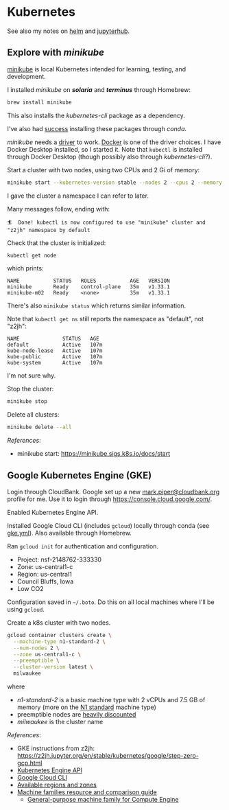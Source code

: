 # Kubernetes

See also my notes on [helm](./helm.md) and [jupyterhub](./jupyterhub.md).

## Explore with *minikube*

[minikube](https://minikube.sigs.k8s.io/docs/) is local Kubernetes
intended for learning, testing, and development.

I installed *minikube* on ***solaria*** and ***terminus*** through Homebrew:
```bash
brew install minikube
``` 
This also installs the *kubernetes-cli* package as a dependency.

I've also had [success](https://github.com/csdms/jupyterhub-management/blob/main/z2jh/minikube.yml) installing these packages through *conda*.

*minikube* needs a [driver](https://minikube.sigs.k8s.io/docs/drivers/) to work.
[Docker](https://minikube.sigs.k8s.io/docs/drivers/docker/#Standard%20Docker) is one of the driver choices.
I have Docker Desktop installed, so I started it.
Note that `kubectl` is installed through Docker Desktop (though possibly also through *kubernetes-cli*?).

Start a cluster with two nodes,
using two CPUs and 2 Gi of memory:
```bash
minikube start --kubernetes-version stable --nodes 2 --cpus 2 --memory 2g --cni calico --namespace z2jh
```
I gave the cluster a namespace I can refer to later.

Many messages follow, ending with:
```
🏄  Done! kubectl is now configured to use "minikube" cluster and "z2jh" namespace by default
```

Check that the cluster is initialized:
```bash
kubectl get node
```
which prints:
```
NAME           STATUS   ROLES           AGE   VERSION
minikube       Ready    control-plane   35m   v1.33.1
minikube-m02   Ready    <none>          35m   v1.33.1
```
There's also `minikube status` which returns similar information.

Note that `kubectl get ns` still reports the namespace as "default", not "z2jh":
```
NAME              STATUS   AGE
default           Active   107m
kube-node-lease   Active   107m
kube-public       Active   107m
kube-system       Active   107m
```
I'm not sure why.

Stop the cluster:
```bash
minikube stop
```

Delete all clusters:
```bash
minikube delete --all
```

*References*:

* minikube start: https://minikube.sigs.k8s.io/docs/start

## Google Kubernetes Engine (GKE)

Login through CloudBank.
Google set up a new mark.piper@cloudbank.org profile for me.
Use it to login through https://console.cloud.google.com/.

Enabled Kubernetes Engine API.

Installed Google Cloud CLI (includes `gcloud`) locally through conda
(see [gke.yml](https://github.com/csdms/jupyterhub-management/blob/main/z2jh/gke.yml)).
Also available through Homebrew.

Ran `gcloud init` for authentication and configuration.

* Project: nsf-2148762-333330
* Zone: us-central1-c
* Region: us-central1
* Council Bluffs, Iowa
* Low CO2

Configuration saved in `~/.boto`.
Do this on all local machines where I'll be using `gcloud`.

Create a k8s cluster with two nodes.
```bash
gcloud container clusters create \
  --machine-type n1-standard-2 \
  --num-nodes 2 \
  --zone us-central1-c \
  --preemptible \
  --cluster-version latest \
  milwaukee
```
where
* *n1-standard-2* is a basic machine type with 2 vCPUs and 7.5 GB of memory (more on the [N1 standard](https://cloud.google.com/compute/docs/general-purpose-machines#n1_machine_types) machine type)
* preemptible nodes are [heavily discounted](https://cloud.google.com/compute/docs/instances/preemptible)
* *milwaukee* is the cluster name

*References*:

* GKE instructions from z2jh: https://z2jh.jupyter.org/en/stable/kubernetes/google/step-zero-gcp.html
* [Kubernetes Engine API](https://console.cloud.google.com/apis/api/container.googleapis.com/overview)
* [Google Cloud CLI](https://cloud.google.com/sdk/docs/install)
* [Available regions and zones](https://cloud.google.com/compute/docs/regions-zones/#available)
* [Machine families resource and comparison guide](https://cloud.google.com/compute/docs/machine-resource)
  * [General-purpose machine family for Compute Engine](https://cloud.google.com/compute/docs/general-purpose-machines)

